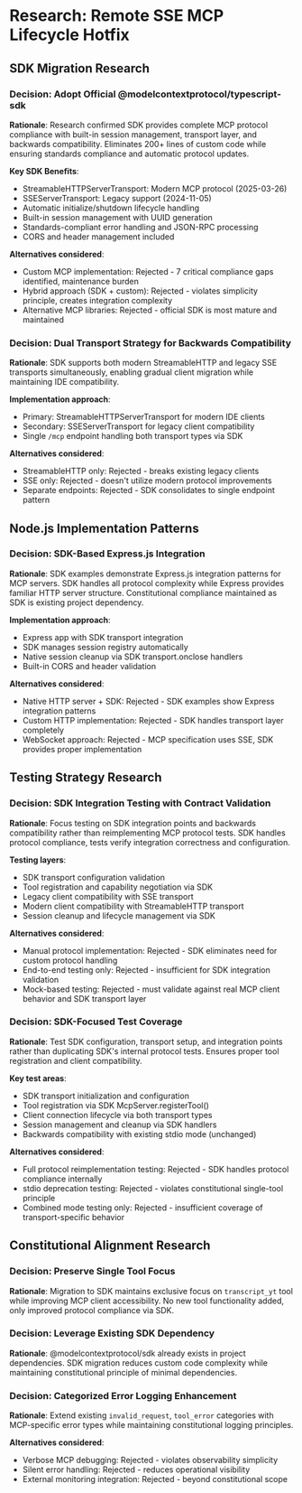 # Research: Remote SSE MCP Lifecycle Hotfix

## SDK Migration Research

### Decision: Adopt Official @modelcontextprotocol/typescript-sdk
**Rationale**: Research confirmed SDK provides complete MCP protocol compliance with built-in session management, transport layer, and backwards compatibility. Eliminates 200+ lines of custom code while ensuring standards compliance and automatic protocol updates.

**Key SDK Benefits**:
- StreamableHTTPServerTransport: Modern MCP protocol (2025-03-26) 
- SSEServerTransport: Legacy support (2024-11-05)
- Automatic initialize/shutdown lifecycle handling
- Built-in session management with UUID generation
- Standards-compliant error handling and JSON-RPC processing
- CORS and header management included

**Alternatives considered**:
- Custom MCP implementation: Rejected - 7 critical compliance gaps identified, maintenance burden
- Hybrid approach (SDK + custom): Rejected - violates simplicity principle, creates integration complexity
- Alternative MCP libraries: Rejected - official SDK is most mature and maintained

### Decision: Dual Transport Strategy for Backwards Compatibility
**Rationale**: SDK supports both modern StreamableHTTP and legacy SSE transports simultaneously, enabling gradual client migration while maintaining IDE compatibility.

**Implementation approach**:
- Primary: StreamableHTTPServerTransport for modern IDE clients
- Secondary: SSEServerTransport for legacy client compatibility  
- Single `/mcp` endpoint handling both transport types via SDK

**Alternatives considered**:
- StreamableHTTP only: Rejected - breaks existing legacy clients
- SSE only: Rejected - doesn't utilize modern protocol improvements
- Separate endpoints: Rejected - SDK consolidates to single endpoint pattern

## Node.js Implementation Patterns

### Decision: SDK-Based Express.js Integration
**Rationale**: SDK examples demonstrate Express.js integration patterns for MCP servers. SDK handles all protocol complexity while Express provides familiar HTTP server structure. Constitutional compliance maintained as SDK is existing project dependency.

**Implementation approach**:
- Express app with SDK transport integration  
- SDK manages session registry automatically
- Native session cleanup via SDK transport.onclose handlers
- Built-in CORS and header validation

**Alternatives considered**:
- Native HTTP server + SDK: Rejected - SDK examples show Express integration patterns
- Custom HTTP implementation: Rejected - SDK handles transport layer completely
- WebSocket approach: Rejected - MCP specification uses SSE, SDK provides proper implementation

## Testing Strategy Research

### Decision: SDK Integration Testing with Contract Validation
**Rationale**: Focus testing on SDK integration points and backwards compatibility rather than reimplementing MCP protocol tests. SDK handles protocol compliance, tests verify integration correctness and configuration.

**Testing layers**:
- SDK transport configuration validation
- Tool registration and capability negotiation via SDK
- Legacy client compatibility with SSE transport
- Modern client compatibility with StreamableHTTP transport
- Session cleanup and lifecycle management via SDK

**Alternatives considered**:
- Manual protocol implementation: Rejected - SDK eliminates need for custom protocol handling
- End-to-end testing only: Rejected - insufficient for SDK integration validation
- Mock-based testing: Rejected - must validate against real MCP client behavior and SDK transport layer

### Decision: SDK-Focused Test Coverage  
**Rationale**: Test SDK configuration, transport setup, and integration points rather than duplicating SDK's internal protocol tests. Ensures proper tool registration and client compatibility.

**Key test areas**:
- SDK transport initialization and configuration
- Tool registration via SDK McpServer.registerTool()
- Client connection lifecycle via both transport types
- Session management and cleanup via SDK handlers
- Backwards compatibility with existing stdio mode (unchanged)

**Alternatives considered**:
- Full protocol reimplementation testing: Rejected - SDK handles protocol compliance internally
- stdio deprecation testing: Rejected - violates constitutional single-tool principle
- Combined mode testing only: Rejected - insufficient coverage of transport-specific behavior

## Constitutional Alignment Research

### Decision: Preserve Single Tool Focus
**Rationale**: Migration to SDK maintains exclusive focus on `transcript_yt` tool while improving MCP client accessibility. No new tool functionality added, only improved protocol compliance via SDK.

### Decision: Leverage Existing SDK Dependency
**Rationale**: @modelcontextprotocol/sdk already exists in project dependencies. SDK migration reduces custom code complexity while maintaining constitutional principle of minimal dependencies.

### Decision: Categorized Error Logging Enhancement  
**Rationale**: Extend existing `invalid_request`, `tool_error` categories with MCP-specific error types while maintaining constitutional logging principles.

**Alternatives considered**:
- Verbose MCP debugging: Rejected - violates observability simplicity
- Silent error handling: Rejected - reduces operational visibility
- External monitoring integration: Rejected - beyond constitutional scope